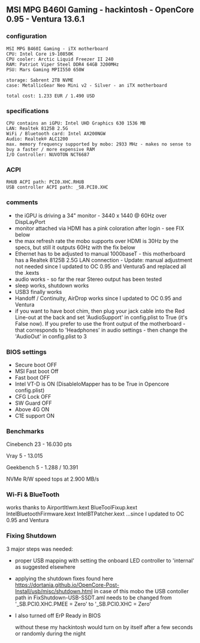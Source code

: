 

## MSI MPG B460I Gaming - hackintosh - OpenCore 0.95 - Ventura 13.6.1

###  configuration

```
MSI MPG B460I Gaming - iTX motherboard
CPU: Intel Core i9-10850K
CPU cooler: Arctic Liquid Freezer II 240
RAM: Patriot Viper Steel DDR4 64GB 3200MHz
PSU: Mars Gaming MPII550 650W

storage: Sabrent 2TB NVME
case: MetallicGear Neo Mini v2 - Silver - an iTX motherboard

total cost: 1.233 EUR / 1.490 USD
```

###  specifications

```
CPU contains an iGPU: Intel UHD Graphics 630 1536 MB
LAN: Realtek 8125B 2.5G
WiFi / Bluetooth card: Intel AX200NGW
Audio: Realtek® ALC1200
max. memory frequency supported by mobo: 2933 MHz - makes no sense to buy a faster / more expensive RAM
I/O Controller: NUVOTON NCT6687
```

###  ACPI
```
RHUB ACPI path: PCI0.XHC.RHUB
USB controller ACPI path: _SB.PCI0.XHC
```

###  comments

- the iGPU is driving a 34" monitor - 3440 x 1440 @ 60Hz over DispLayPort
- monitor attached via HDMI has a pink coloration after login - see FIX below
- the max refresh rate the mobo supports over HDMI is 30Hz by the specs, but still it outputs 60Hz with the fix below
- Ethernet has to be adjusted to manual 1000baseT - this motherboard has a Realtek 8125B 2.5G LAN connection - Update: manual adjustment not needed since I updated to OC 0.95 and Ventura5 and replaced all the .kexts
- audio works - so far the rear Stereo output has been tested
- sleep works, shutdown works
- USB3 finally works
- Handoff / Continuity, AirDrop works since I updated to OC 0.95 and Ventura
- if you want to have boot chim, then plug your jack cable into the Red Line-out at the back and set 'AudioSupport' in config.plist to True (it's False now). If you prefer to use the front output of the motherboard - that corresponds to 'Headphones' in audio settings - then change the 'AudioOut' in config.plist to 3


###  BIOS settings

- Secure boot OFF
- MSI Fast boot Off
- Fast boot OFF
- Intel VT-D is ON (DisableIoMapper has to be True in Opencore config.plist)
- CFG Lock OFF
- SW Guard OFF
- Above 4G ON
- C1E support ON


###  Benchmarks

Cinebench 23 - 16.030 pts

Vray 5 - 13.015

Geekbench 5 - 1.288 / 10.391

NVMe R/W speed tops at 2.900 MB/s

###  Wi-Fi & BlueTooth

works thanks to AirportItlwm.kext
BlueToolFixup.kext
IntelBluetoothFirmware.kext
IntelBTPatcher.kext
...since I updated to OC 0.95 and Ventura

###  Fixing Shutdown

3 major steps was needed:

- proper USB mapping with setting the onboard LED controller to 'internal' as suggested elsewhere

- applying the shutdown fixes found here https://dortania.github.io/OpenCore-Post-Install/usb/misc/shutdown.html
  in case of this mobo the USB contoller path in FixShutdown-USB-SSDT.aml needs to be changed from
  '\_SB.PCI0.XHC.PMEE = Zero' to '\_SB.PCI0.XHC = Zero'

- I also turned off ErP Ready in BIOS

  without these my hackintosh would turn on by itself after a few seconds or randomly during the night
